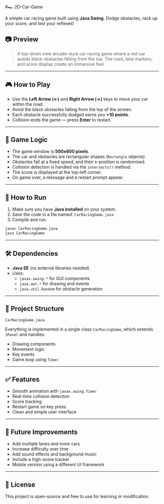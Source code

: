

#🏎️ 2D-Car-Game

A simple car racing game built using **Java Swing**. Dodge obstacles, rack up your score, and test your reflexes!

## 📷 Preview

> A top-down view arcade-style car racing game where a red car avoids black obstacles falling from the top. The road, lane markers, and score display create an immersive feel.

---

## 🎮 How to Play

- Use the **Left Arrow (←)** and **Right Arrow (→)** keys to move your car within the road.
- Avoid the black obstacles falling from the top of the screen.
- Each obstacle successfully dodged earns you **+10 points**.
- Collision ends the game — press **Enter** to restart.

---

## 🧠 Game Logic

- The game window is **500x600 pixels**.
- The car and obstacles are rectangular shapes (`Rectangle` objects).
- Obstacles fall at a fixed speed, and their x-position is randomized.
- Collision detection is handled via the `intersects()` method.
- The score is displayed at the top-left corner.
- On game over, a message and a restart prompt appear.

---

## 🚀 How to Run

1. Make sure you have **Java installed** on your system.
2. Save the code in a file named: `CarRacingGame.java`
3. Compile and run:

```bash
javac CarRacingGame.java
java CarRacingGame
```

---

## 🛠️ Dependencies

- **Java SE** (no external libraries needed)
- Uses:
  - `javax.swing.*` for GUI components
  - `java.awt.*` for drawing and events
  - `java.util.Random` for obstacle generation

---

## 📁 Project Structure

```
CarRacingGame.java
```

Everything is implemented in a single class `CarRacingGame`, which extends `JPanel` and handles:

- Drawing components
- Movement logic
- Key events
- Game loop using `Timer`

---

## ✅ Features

- Smooth animation with `javax.swing.Timer`
- Real-time collision detection
- Score tracking
- Restart game on key press
- Clean and simple user interface

---

## 🎯 Future Improvements

- Add multiple lanes and more cars
- Increase difficulty over time
- Add sound effects and background music
- Include a high-score tracker
- Mobile version using a different UI framework

---

## 📜 License

This project is open-source and free to use for learning or modification.

